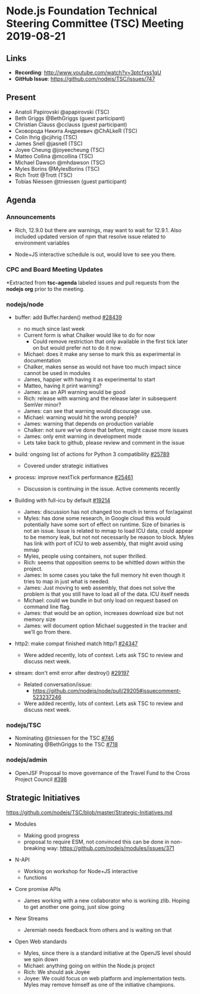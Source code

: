 # Node.js Foundation Technical Steering Committee (TSC) Meeting 2019-08-21

## Links

* **Recording**: <http://www.youtube.com/watch?v=3ptcfxss1qU>
* **GitHub Issue**: <https://github.com/nodejs/TSC/issues/747>

## Present

* Anatoli Papirovski @apapirovski (TSC)
* Beth Griggs @BethGriggs (guest participant)
* Christian Clauss @cclauss (guest participant)
* Сковорода Никита Андреевич @ChALkeR (TSC)
* Colin Ihrig @cjihrig (TSC)
* James Snell @jasnell (TSC)
* Joyee Cheung @joyeecheung (TSC)
* Matteo Collina @mcollina (TSC)
* Michael Dawson @mhdawson (TSC)
* Myles Borins @MylesBorins (TSC)
* Rich Trott @Trott (TSC)
* Tobias Niessen @tniessen (guest participant)

## Agenda

### Announcements

* Rich, 12.9.0 but there are warnings, may want to wait for 12.9.1. Also included updated
  version of npm that resolve issue related to environment variables

* Node+JS interactive schedule is out, would love to see you there.

### CPC and Board Meeting Updates

*Extracted from **tsc-agenda** labeled issues and pull requests from the **nodejs org** prior to the meeting.

### nodejs/node

* buffer: add Buffer.harden() method [#28439](https://github.com/nodejs/node/pull/28439)
  * no much since last week
  * Current form is what Chalker would like to do for now
    * Could remove restriction that only available in the first tick later on but would prefer not to
      do it now.
  * Michael: does it make any sense to mark this as experimental in documentation
  * Chalker, makes sense as would not have too much impact since cannot be used in modules
  * James, happier with having it as experimental to start
  * Matteo, having it print warning?
  * James: as an API warning would be good
  * Rich: release with warning and the release later in subsequent SemVer minor?
  * James: can see that warning would discourage use.
  * Michael: warning would hit the wrong people?
  * James: warning that depends on production variable
  * Chalker: not sure we’ve done that before, might cause more issues
  * James: only emit warning in development mode
  * Lets take back to github, please review and comment in the issue

* build: ongoing list of actions for Python 3 compatibility [#25789](https://github.com/nodejs/node/issues/25789)
  * Covered under strategic initiatives

* process: improve nextTick performance [#25461](https://github.com/nodejs/node/pull/25461)
  * Discussion is continuing in the issue.  Active comments recently

* Building with full-icu by default [#19214](https://github.com/nodejs/node/issues/19214)
  * James: discussion has not changed too much in terms of for/against
  * Myles: has done some research, in Google cloud this would potentially have some sort
    of effect on runtime.  Size of binaries is not an issue.  Issue is related to mmap to
    load ICU data, could appear to be memory leak, but not not necessarily be reason to
    block.  Myles has link with port of ICU to web assembly, that might avoid using mmap
  * Myles, people using containers, not super thrilled.
  * Rich: seems that opposition seems to be whittled down within the project.
  * James: In some cases you take the full memory hit even though it tries to map in
    just what is needed.
  * James: Just moving to web assembly, that does not solve the problem is that you still
    have to load all of the data. ICU itself needs
  * Michael: could we bundle in but only load on request based on command line flag.
  * James: that would be an option, increases download size but not memory size
  * James: will document option Michael suggested in the tracker and we’ll go from there.

* http2: make compat finished match http/1 [#24347](https://github.com/nodejs/node/pull/24347)
  * Were added recently, lots of context.  Lets ask TSC to review and discuss next week.

* stream: don't emit error after destroy() [#29197](https://github.com/nodejs/node/pull/29197)
  * Related conversation/issue:
    * <https://github.com/nodejs/node/pull/29205#issuecomment-523237246>
  * Were added recently, lots of context.  Lets ask TSC to review and discuss next week.

### nodejs/TSC

* Nominating @tniessen for the TSC [#746](https://github.com/nodejs/TSC/issues/746)
* Nominating @BethGriggs to the TSC [#718](https://github.com/nodejs/TSC/issues/718)

### nodejs/admin

* OpenJSF Proposal to move governance of the Travel Fund to the Cross Project Council [#398](https://github.com/nodejs/admin/issues/398)

## Strategic Initiatives

<https://github.com/nodejs/TSC/blob/master/Strategic-Initiatives.md>

* Modules
  * Making good progress
  * proposal to require ESM, not convinced this can be done in non-breaking way: <https://github.com/nodejs/modules/issues/371>

* N-API
  * Working on workshop for Node+JS interactive
  * functions

* Core promise APIs
  * James working with a new collaborator who is working zlib. Hoping to get another one going,
    just slow going

* New Streams
  * Jeremiah needs feedback from others and is waiting on that

* Open Web standards
  * Myles, since there is a standard initiative at the OpenJS level should we spin down
  * Michael: anything going on within the Node.js project
  * Rich: We should ask Joyee
  * Joyee: We could focus on web platform and implementation tests.  Myles may remove himself as one of the initiative champions.
